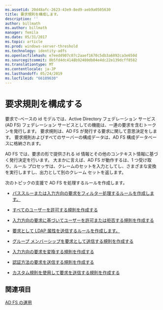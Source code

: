 ```yaml
---
ms.assetid: 20d48afc-2623-43e9-8ed9-aeb9a0505630
title: 要求規則を構成します。
description: ''
author: billmath
ms.author: billmath
manager: femila
ms.date: 05/31/2017
ms.topic: article
ms.prod: windows-server-threshold
ms.technology: identity-adfs
ms.openlocfilehash: e7eedd907c07c2aaef1670c5db3a6892ca3e650d
ms.sourcegitcommit: 0b5fd4dc4148b92480db04e4dc22e139dcff8582
ms.translationtype: MT
ms.contentlocale: ja-JP
ms.lasthandoff: 05/24/2019
ms.locfileid: "66189630"
---
```

# <a name="configure-claim-rules"></a>要求規則を構成する

要求で\-ベースの id モデルでは、Active Directory フェデレーション サービス (AD FS) フェデレーション サービスとしての機能は、一連の要求を含むトークンを発行します。 要求規則は、AD FS が発行する要求に関して意思決定をします。 要求規則およびすべてのサーバーの構成データは、AD FS 構成データベースに格納されます。  
  
AD FS では、要求の形で提供される id 情報とその他のコンテキスト情報に基づく発行決定を行います。 大まかに言えば、AD FS が動作するは、1 つ受け取り、ルール プロセッサは、クレームのセットを入力としてし、さまざまな変換を実行しますし、出力として別のクレーム セットを返します。 

次のトピックの支援で AD FS を処理するルールを作成します。 
  
-   [パススルーまたは入力方向の要求をフィルター処理するルールを作成します。](../../ad-fs/operations/Create-a-Rule-to-Pass-Through-or-Filter-an-Incoming-Claim.md)  
  
-   [すべてのユーザーを許可する規則を作成する](../../ad-fs/operations/Create-a-Rule-to-Permit-All-Users.md)  
  
-   [入力方向の要求に基づいてユーザーを許可または拒否する規則を作成する](../../ad-fs/operations/Create-a-Rule-to-Permit-or-Deny-Users-Based-on-an-Incoming-Claim.md)  
  
-   [要求として LDAP 属性を送信するルールを作成します。](../../ad-fs/operations/Create-a-Rule-to-Send-LDAP-Attributes-as-Claims.md)  
  
-   [グループ メンバーシップを要求として送信する規則を作成する](../../ad-fs/operations/Create-a-Rule-to-Send-Group-Membership-as-a-Claim.md)  
  
-   [入力方向の要求を変換する規則を作成する](../../ad-fs/operations/Create-a-Rule-to-Transform-an-Incoming-Claim.md)  
  
-   [認証方法の要求を送信する規則を作成する](../../ad-fs/operations/Create-a-Rule-to-Send-an-Authentication-Method-Claim.md)  
  
-   [カスタム規則を使用して要求を送信する規則を作成する](../../ad-fs/operations/Create-a-Rule-to-Send-Claims-Using-a-Custom-rule.md)  

## <a name="see-also"></a>関連項目  
[AD FS の運用](../../ad-fs/AD-FS-2016-Operations.md) 
